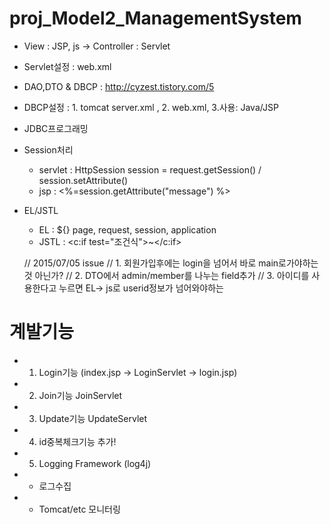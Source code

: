 # proj_Model2_ManagementSystem

- View : JSP, js -> Controller : Servlet
- Servlet설정 : web.xml 

- DAO,DTO & DBCP : http://cyzest.tistory.com/5
- DBCP설정 : 1. tomcat server.xml , 2. web.xml, 3.사용: Java/JSP
- JDBC프로그래밍 

- Session처리 
	- servlet : HttpSession session = request.getSession() / session.setAttribute()
	- jsp : <%=session.getAttribute("message") %>
	
- EL/JSTL 
	- EL : ${} page, request, session, application
	- JSTL : <c:if test="조건식">~</c:if>


	
	// 2015/07/05 issue
	// 1. 회원가입후에는 login을 넘어서 바로 main로가야하는것 아닌가?
	// 2. DTO에서 admin/member를 나누는 field추가 
	// 3. 아이디를 사용한다고 누르면 EL-> js로 userid정보가 넘어와야하는
	
# 계발기능 
- 1. Login기능 (index.jsp -> LoginServlet -> login.jsp)
- 2. Join기능  JoinServlet
- 3. Update기능 UpdateServlet 
- 4. id중복체크기능 추가!
- 5. Logging Framework (log4j)


- * 로그수집 
- * Tomcat/etc 모니터링